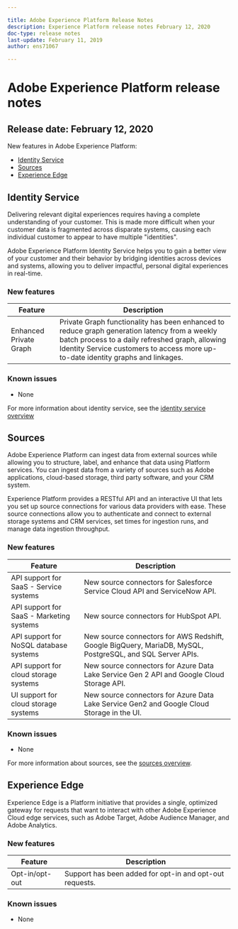 ```yaml
---

title: Adobe Experience Platform Release Notes
description: Experience Platform release notes February 12, 2020
doc-type: release notes
last-update: February 11, 2019
author: ens71067

---
```


# Adobe Experience Platform release notes 
## Release date: February 12, 2020

New features in Adobe Experience Platform:
* [Identity Service](#identity-service)
* [Sources](#sources)
* [Experience Edge](#experience-edge)

## Identity Service

Delivering relevant digital experiences requires having a complete understanding of your customer. This is made more difficult when your customer data is fragmented across disparate systems, causing each individual customer to appear to have multiple "identities". 

Adobe Experience Platform Identity Service helps you to gain a better view of your customer and their behavior by bridging identities across devices and systems, allowing you to deliver impactful, personal digital experiences in real-time.

### New features

| Feature | Description |
| ------- | ----------- |
| Enhanced Private Graph | Private Graph functionality has been enhanced to reduce graph generation latency from a weekly batch process to a daily refreshed graph, allowing Identity Service customers to access more up-to-date identity graphs and linkages. |

### Known issues

* None

For more information about identity service, see the [identity service overview](https://www.adobe.io/apis/experienceplatform/home/profile-identity-segmentation/profile-identity-segmentation-services.html#!api-specification/markdown/narrative/technical_overview/identity_services_architectural_overview/identity_services_architectural_overview.md)

## Sources

Adobe Experience Platform can ingest data from external sources while allowing you to structure, label, and enhance that data using Platform services. You can ingest data from a variety of sources such as Adobe applications, cloud-based storage, third party software, and your CRM system.

Experience Platform provides a RESTful API and an interactive UI that lets you set up source connections for various data providers with ease. These source connections allow you to authenticate and connect to external storage systems and CRM services, set times for ingestion runs, and manage data ingestion throughput.

### New features

| Feature | Description |
| ------- | ----------- |
| API support for SaaS - Service systems| New source connectors for Salesforce Service Cloud API and ServiceNow API. |
| API support for SaaS - Marketing systems| New source connectors for HubSpot API. |
| API support for NoSQL database systems | New source connectors for AWS Redshift, Google BigQuery, MariaDB, MySQL, PostgreSQL, and SQL Server APIs. |
| API support for cloud storage systems | New source connectors for Azure Data Lake Service Gen 2 API and Google Cloud Storage API.
| UI support for cloud storage systems | New source connectors for Azure Data Lake Service Gen2 and Google Cloud Storage in the UI.

### Known issues

* None

For more information about sources, see the [sources overview](https://www.adobe.io/apis/experienceplatform/home/data-ingestion/data-ingestion-services.html#!api-specification/markdown/narrative/technical_overview/acp_connectors_overview/acp-connectors-overview.md).

## Experience Edge

Experience Edge is a Platform initiative that provides a single, optimized gateway for requests that want to interact with other Adobe Experience Cloud edge services, such as Adobe Target, Adobe Audience Manager, and Adobe Analytics.

### New features

| Feature | Description |
| ------- | ----------- |
| Opt-in/opt-out | Support has been added for opt-in and opt-out requests. |

### Known issues

* None